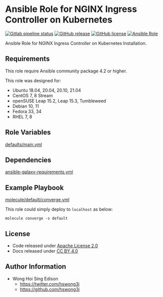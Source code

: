 # Ansible Role for NGINX Ingress Controller on Kubernetes

[![Gitlab pipeline status](https://img.shields.io/gitlab/pipeline/alvistack/ansible-role-kubernetes_ingress_nginx/master)](https://gitlab.com/alvistack/ansible-role-kubernetes_ingress_nginx/-/pipelines)
[![GitHub release](https://img.shields.io/github/release/alvistack/ansible-role-kubernetes_ingress_nginx.svg)](https://github.com/alvistack/ansible-role-kubernetes_ingress_nginx/releases)
[![GitHub license](https://img.shields.io/github/license/alvistack/ansible-role-kubernetes_ingress_nginx.svg)](https://github.com/alvistack/ansible-role-kubernetes_ingress_nginx/blob/master/LICENSE)
[![Ansible Role](https://img.shields.io/badge/galaxy-alvistack.kubernetes_ingress_nginx-blue.svg)](https://galaxy.ansible.com/alvistack/kubernetes_ingress_nginx)

Ansible Role for NGINX Ingress Controller on Kubernetes Installation.

## Requirements

This role require Ansible community package 4.2 or higher.

This role was designed for:

  - Ubuntu 18.04, 20.04, 20.10, 21.04
  - CentOS 7, 8 Stream
  - openSUSE Leap 15.2, Leap 15.3, Tumbleweed
  - Debian 10, 11
  - Fedora 33, 34
  - RHEL 7, 8

## Role Variables

[defaults/main.yml](defaults/main.yml)

## Dependencies

[ansible-galaxy-requirements.yml](ansible-galaxy-requirements.yml)

## Example Playbook

[molecule/default/converge.yml](molecule/default/converge.yml)

This role could simply deploy to `localhost` as below:

    molecule converge -s default

## License

  - Code released under [Apache License 2.0](LICENSE)
  - Docs released under [CC BY 4.0](http://creativecommons.org/licenses/by/4.0/)

## Author Information

  - Wong Hoi Sing Edison
      - <https://twitter.com/hswong3i>
      - <https://github.com/hswong3i>

